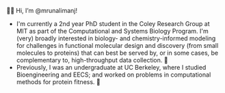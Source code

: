 👋🏾 Hi, I’m @mrunalimanj! 
* I'm currently a 2nd year PhD student in the Coley Research Group at MIT as part of the Computational and Systems Biology Program. I'm (very) broadly interested in biology- and chemistry-informed modeling for challenges in functional molecular design and discovery (from small molecules to proteins) that can best be served by, or in some cases, be complementary to, high-throughput data collection. 🤿
* Previously, I was an undergraduate at UC Berkeley, where I studied Bioengineering and EECS; and worked on problems in computational methods for protein fitness. 🧸

<!---
mrunalimanj/mrunalimanj is a ✨ special ✨ repository because its `README.md` (this file) appears on your GitHub profile.
You can click the Preview link to take a look at your changes.
--->
